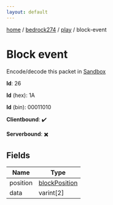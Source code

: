 ```yaml
---
layout: default
---
```


[home](/)  /  [bedrock274](/protocol/bedrock274)  /  [play](/protocol/bedrock274/play)  /  block-event

# Block event

Encode/decode this packet in [Sandbox](../../../sandbox/bedrock274#Play.BlockEvent)

**Id**: 26

**Id** (hex): 1A

**Id** (bin): 00011010

**Clientbound**: ✔️

**Serverbound**: ✖️

## Fields

Name | Type
---|---
position | [blockPosition](/protocol/bedrock274/types/block-position)
data | varint[2]
